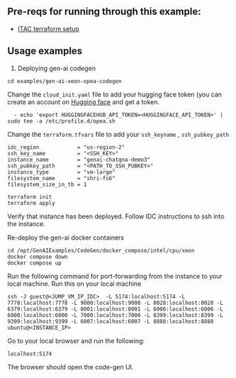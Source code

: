 ## Pre-reqs for running through this example:

- [ITAC terraform setup](../../DEVELOPMENT.md)

## Usage examples

1. Deploying  gen-ai codegen
```shell
cd examples/gen-ai-xeon-opea-codegen
```
Change the `cloud_init.yaml` file to add your hugging face token (you can create an account on  [Hugging face](https://huggingface.co/settings/tokens) and get a token.
```shell
  - echo 'export HUGGINGFACEHUB_API_TOKEN=<HUGGINGFACE_API_TOKEN>' | sudo tee -a /etc/profile.d/opea.sh
```
Change the `terraform.tfvars` file to add your `ssh_keyname` , `ssh_pubkey_path` 
```shell
idc_region            = "us-region-2"
ssh_key_name          = "<SSH_KEY>"
instance_name         = "genai-chatqna-demo3"
ssh_pubkey_path       = "<PATH_TO_SSH_PUBKEY>"
instance_type         = "vm-large"
filesystem_name       = "shri-fs6"
filesystem_size_in_tb = 1
```
```shell
terraform init
terraform apply
```
Verify that instance has been deployed. Follow IDC instructions to ssh into the instance.

Re-deploy the gen-ai docker containers
```shell
cd /opt/GenAIExamples/CodeGen/docker_compose/intel/cpu/xeon
docker compose down
docker compose up
```

Run the following command for port-forwarding from the instance to your local machine. Run this on your local machine
```shell
ssh -J guest@<JUMP_VM_IP_IDC>  -L 5174:localhost:5174 -L 7778:localhost:7778 -L 9000:localhost:9000 -L 8028:localhost:8028 -L 6379:localhost:6379 -L 8001:localhost:8001 -L 6006:localhost:6006 -L 6000:localhost:6000 -L 7000:localhost:7000 -L 8399:localhost:8399 -L 9399:localhost:9399 -L 6007:localhost:6007 -L 8888:localhost:8888  ubuntu@<INSTANCE_IP>
```

Go to your local browser and run the following:
```
localhost:5174
```
The browser should open the code-gen UI.